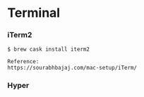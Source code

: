 # Terminal

### iTerm2

```
$ brew cask install iterm2

Reference:
https://sourabhbajaj.com/mac-setup/iTerm/
```

### Hyper

```

```



